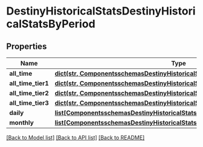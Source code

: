 # DestinyHistoricalStatsDestinyHistoricalStatsByPeriod

## Properties
Name | Type | Description | Notes
------------ | ------------- | ------------- | -------------
**all_time** | [**dict(str, ComponentsschemasDestinyHistoricalStatsDestinyHistoricalStatsValue)**](ComponentsschemasDestinyHistoricalStatsDestinyHistoricalStatsValue.md) |  | [optional] 
**all_time_tier1** | [**dict(str, ComponentsschemasDestinyHistoricalStatsDestinyHistoricalStatsValue)**](ComponentsschemasDestinyHistoricalStatsDestinyHistoricalStatsValue.md) |  | [optional] 
**all_time_tier2** | [**dict(str, ComponentsschemasDestinyHistoricalStatsDestinyHistoricalStatsValue)**](ComponentsschemasDestinyHistoricalStatsDestinyHistoricalStatsValue.md) |  | [optional] 
**all_time_tier3** | [**dict(str, ComponentsschemasDestinyHistoricalStatsDestinyHistoricalStatsValue)**](ComponentsschemasDestinyHistoricalStatsDestinyHistoricalStatsValue.md) |  | [optional] 
**daily** | [**list[ComponentsschemasDestinyHistoricalStatsDestinyHistoricalStatsPeriodGroup]**](ComponentsschemasDestinyHistoricalStatsDestinyHistoricalStatsPeriodGroup.md) |  | [optional] 
**monthly** | [**list[ComponentsschemasDestinyHistoricalStatsDestinyHistoricalStatsPeriodGroup]**](ComponentsschemasDestinyHistoricalStatsDestinyHistoricalStatsPeriodGroup.md) |  | [optional] 

[[Back to Model list]](../README.md#documentation-for-models) [[Back to API list]](../README.md#documentation-for-api-endpoints) [[Back to README]](../README.md)


